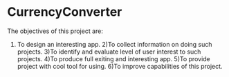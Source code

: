 # CurrencyConverter
The objectives of this project are:
1) To design an interesting app.
2)To collect information on doing such projects.
3)To identify and evaluate level of user interest to such projects.
4)To produce full exiting and interesting app.
5)To provide project with cool tool for using.
6)To improve capabilities of this project.
